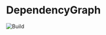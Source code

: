 # DependencyGraph
![Build](https://github.com/AlexBroitman/AnamSoft.DependencyGraph/workflows/MasterBuild/badge.svg)
